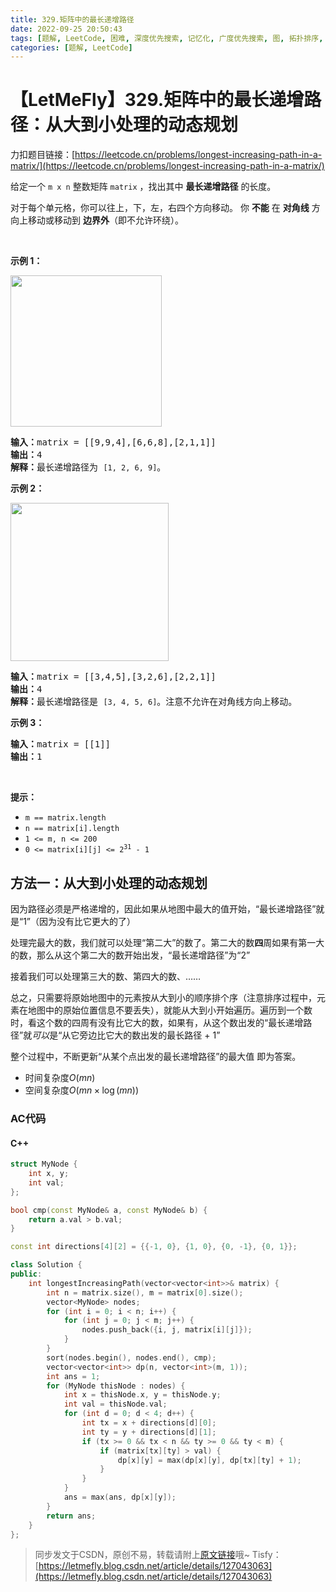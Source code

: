 ```yaml
---
title: 329.矩阵中的最长递增路径
date: 2022-09-25 20:50:43
tags: [题解, LeetCode, 困难, 深度优先搜索, 记忆化, 广度优先搜索, 图, 拓扑排序, 记忆化搜索, 动态规划, 排序]
categories: [题解, LeetCode]
---
```


# 【LetMeFly】329.矩阵中的最长递增路径：从大到小处理的动态规划

力扣题目链接：[https://leetcode.cn/problems/longest-increasing-path-in-a-matrix/](https://leetcode.cn/problems/longest-increasing-path-in-a-matrix/)

<p>给定一个 <code>m x n</code> 整数矩阵 <code>matrix</code> ，找出其中 <strong>最长递增路径</strong> 的长度。</p>

<p>对于每个单元格，你可以往上，下，左，右四个方向移动。 你 <strong>不能</strong> 在 <strong>对角线</strong> 方向上移动或移动到 <strong>边界外</strong>（即不允许环绕）。</p>

<p> </p>

<p><strong>示例 1：</strong></p>
<img alt="" src="https://assets.leetcode.com/uploads/2021/01/05/grid1.jpg" style="width: 242px; height: 242px;" />
<pre>
<strong>输入：</strong>matrix = [[9,9,4],[6,6,8],[2,1,1]]
<strong>输出：</strong>4 
<strong>解释：</strong>最长递增路径为 <code>[1, 2, 6, 9]</code>。</pre>

<p><strong>示例 2：</strong></p>
<img alt="" src="https://assets.leetcode.com/uploads/2021/01/27/tmp-grid.jpg" style="width: 253px; height: 253px;" />
<pre>
<strong>输入：</strong>matrix = [[3,4,5],[3,2,6],[2,2,1]]
<strong>输出：</strong>4 
<strong>解释：</strong>最长递增路径是 <code>[3, 4, 5, 6]</code>。注意不允许在对角线方向上移动。
</pre>

<p><strong>示例 3：</strong></p>

<pre>
<strong>输入：</strong>matrix = [[1]]
<strong>输出：</strong>1
</pre>

<p> </p>

<p><strong>提示：</strong></p>

<ul>
	<li><code>m == matrix.length</code></li>
	<li><code>n == matrix[i].length</code></li>
	<li><code>1 <= m, n <= 200</code></li>
	<li><code>0 <= matrix[i][j] <= 2<sup>31</sup> - 1</code></li>
</ul>


    
## 方法一：从大到小处理的动态规划

因为路径必须是严格递增的，因此如果从地图中最大的值开始，“最长递增路径”就是“1”（因为没有比它更大的了）

处理完最大的数，我们就可以处理“第二大”的数了。第二大的数**四**周如果有第一大的数，那么从这个第二大的数开始出发，“最长递增路径”为“2”

接着我们可以处理第三大的数、第四大的数、……

总之，只需要将原始地图中的元素按从大到小的顺序排个序（注意排序过程中，元素在地图中的原始位置信息不要丢失），就能从大到小开始遍历。遍历到一个数时，看这个数的四周有没有比它大的数，如果有，从这个数出发的“最长递增路径”就*可以*是“从它旁边比它大的数出发的最长路径 + 1”

整个过程中，不断更新“从某个点出发的最长递增路径”的最大值 即为答案。

+ 时间复杂度$O(m n)$
+ 空间复杂度$O(m n\times \log (m n))$

### AC代码

#### C++

```cpp
struct MyNode {
    int x, y;
    int val;
};

bool cmp(const MyNode& a, const MyNode& b) {
    return a.val > b.val;
}

const int directions[4][2] = {{-1, 0}, {1, 0}, {0, -1}, {0, 1}};

class Solution {
public:
    int longestIncreasingPath(vector<vector<int>>& matrix) {
        int n = matrix.size(), m = matrix[0].size();
        vector<MyNode> nodes;
        for (int i = 0; i < n; i++) {
            for (int j = 0; j < m; j++) {
                nodes.push_back({i, j, matrix[i][j]});
            }
        }
        sort(nodes.begin(), nodes.end(), cmp);
        vector<vector<int>> dp(n, vector<int>(m, 1));
        int ans = 1;
        for (MyNode thisNode : nodes) {
            int x = thisNode.x, y = thisNode.y;
            int val = thisNode.val;
            for (int d = 0; d < 4; d++) {
                int tx = x + directions[d][0];
                int ty = y + directions[d][1];
                if (tx >= 0 && tx < n && ty >= 0 && ty < m) {
                    if (matrix[tx][ty] > val) {
                        dp[x][y] = max(dp[x][y], dp[tx][ty] + 1);
                    }
                }
            }
            ans = max(ans, dp[x][y]);
        }
        return ans;
    }
};
```

> 同步发文于CSDN，原创不易，转载请附上[原文链接](https://blog.letmefly.xyz/2022/09/25/LeetCode%200329.%E7%9F%A9%E9%98%B5%E4%B8%AD%E7%9A%84%E6%9C%80%E9%95%BF%E9%80%92%E5%A2%9E%E8%B7%AF%E5%BE%84/)哦~
> Tisfy：[https://letmefly.blog.csdn.net/article/details/127043063](https://letmefly.blog.csdn.net/article/details/127043063)
